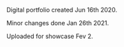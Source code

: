 Digital portfolio created Jun 16th 2020.

Minor changes done Jan 26th 2021.

Uploaded for showcase Fev 2.
